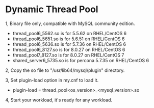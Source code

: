 # Dynamic Thread Pool

1, Binary file only, compatible with MySQL community edition.

- thread_pool6_5562.so is for 5.5.62 on RHEL/CentOS 6
- thread_pool6_5651.so is for 5.6.51 on RHEL/CentOS 6
- thread_pool6_5636.so is for 5.7.36 on RHEL/CentOS 6
- thread_pool6_8127.so is for 8.0.27 on RHEL/CentOS 6
- thread_pool7_8127.so is for 8.0.27 on RHEL/CentOS 7
- shared_server6_5735.so is for percona 5.7.35 on RHEL/CentOS 6

2, Copy the so file to "/usr/lib64/mysql/plugin" directory.

3, Set plugin-load option in my.cnf to load it.

- plugin-load = thread_pool<os_version>_<mysql_version>.so

4, Start your workload, it's ready for any workload.
